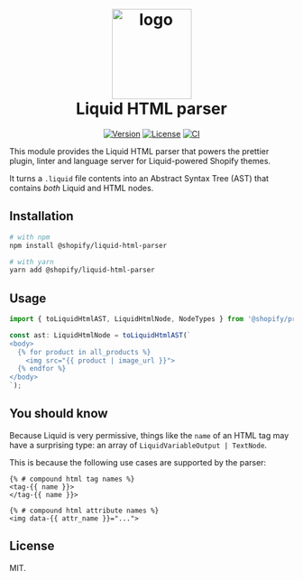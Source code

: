 <h1 align="center" style="position: relative;" >
  <br>
    <img src="https://github.com/Shopify/theme-check-vscode/blob/main/images/shopify_glyph.png?raw=true" alt="logo" width="141" height="160">
  <br>
  Liquid HTML parser
</h1>

<p align="center">
  <a href="https://www.npmjs.com/package/@shopify/liquid-html-parser"><img src="https://img.shields.io/npm/v/@shopify/liquid-html-parser.svg?sanitize=true" alt="Version"></a>
  <a href="https://github.com/Shopify/theme-tools/blob/main/LICENSE.md"><img src="https://img.shields.io/npm/l/@shopify/liquid-html-parser.svg?sanitize=true" alt="License"></a>
  <a href="https://github.com/Shopify/liquid-html-parser-prototype/actions/workflows/ci.yml"><img alt="CI" src="https://github.com/Shopify/prettier-plugin-liquid-prototype/actions/workflows/ci.yml/badge.svg"></a>
  <!--
    <a href="https://npmcharts.com/compare/@shopify/liquid-html-parser?minimal=true"><img src="https://img.shields.io/npm/dm/@shopify/prettier-plugin-liquid.svg?sanitize=true" alt="Downloads"></a>
  -->
</p>

This module provides the Liquid HTML parser that powers the prettier plugin, linter and language server for Liquid-powered Shopify themes.

It turns a `.liquid` file contents into an Abstract Syntax Tree (AST) that contains _both_ Liquid and HTML nodes.

## Installation

```bash
# with npm
npm install @shopify/liquid-html-parser

# with yarn
yarn add @shopify/liquid-html-parser
```

## Usage

```ts
import { toLiquidHtmlAST, LiquidHtmlNode, NodeTypes } from '@shopify/prettier-plugin-liquid';

const ast: LiquidHtmlNode = toLiquidHtmlAST(`
<body>
  {% for product in all_products %}
    <img src="{{ product | image_url }}">
  {% endfor %}
</body>
`);
```

## You should know

Because Liquid is very permissive, things like the `name` of an HTML tag may have a surprising type: an array of `LiquidVariableOutput | TextNode`. 

This is because the following use cases are supported by the parser:

```liquid
{% # compound html tag names %}
<tag-{{ name }}>
</tag-{{ name }}>

{% # compound html attribute names %}
<img data-{{ attr_name }}="...">
```

## License

MIT.
